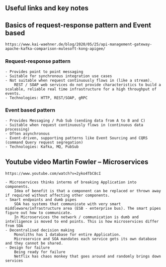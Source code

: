 ## Useful links and key notes

## Basics of request-response pattern and Event based

    https://www.kai-waehner.de/blog/2020/05/25/api-management-gateway-apache-kafka-comparison-mulesoft-kong-apigee/

### Request-response pattern

    - Provides point to point messaging
    - Suitable for synchronous integration use cases
    - Not suitable when request continuously flows in (like a stream). 
        REST / SOAP web services do not provide characteristics to build a scalable, reliable real time infrastructure for a high throughput of events.
    - Technologies: HTTP, REST/SOAP, gRPC

### Event based pattern

    - Provides Messaging / Pub Sub (sending data from A to B and C)
    - Suitable when request continuously flows in (continuous data processing)
    - Often asynchronous 
    - Event-driven, supporting patterns like Event Sourcing and CQRS (command Query request segregation)
    - Technologies: Kafka, MQ, PubSub


## Youtube video Martin Fowler – Microservices
    https://www.youtube.com/watch?v=2yko4TbC8cI

    - Microservices thinks interms of breaking Application into components. 
        Idea of benefit is that a component can be replaced or thrown away if required without affecting other components.
    - Smart endpoints and dumb pipes
        SOA has systems that communicate with very smart middleware/infrastructure area (ESB - enterprise bus). The smart pipes figure out how to communicate.
        In Microservices the network / communication is dumb and intelligence is moved to end points. This is how microservices differ from SOA
    - Decentralised decision making
        Monoliths has 1 database for entire Application. 
        Microservice and SOA mandates each service gets its own database and they cannot be shared.
    - Design for failure
        Being ready for failure
        Netflix has chaos monkey that goes around and randomly brings down services